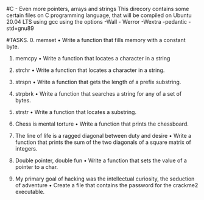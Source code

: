 #C - Even more pointers, arrays and strings
This direcory contains some certain files on C programming language, that will be compiled on Ubuntu 20.04 LTS using gcc using the options -Wall - Werror -Wextra -pedantic -std=gnu89

#TASKS.
0. memset
• Write a function that fills memory with a constant byte.

1. memcpy
• Write a function that locates a character in a string

2. strchr
• Write a function that locates a character in a string.

3. strspn
• Write a function that gets the length of a prefix substring.

4. strpbrk
• Write a function that searches a string for any of a set of bytes.

5. strstr
• Write a function that locates a substring.

6. Chess is mental torture
• Write a function that prints the chessboard.

7. The line of life is a ragged diagonal between duty and desire
• Write a function that prints the sum of the two diagonals of a square matrix of integers.

8. Double pointer, double fun
• Write a function that sets the value of a pointer to a char.

9. My primary goal of hacking was the intellectual curiosity, the seduction of adventure
• Create a file that contains the password for the crackme2 executable.
